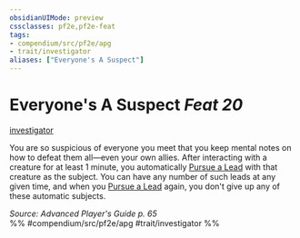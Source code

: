 ```yaml
---
obsidianUIMode: preview
cssclasses: pf2e,pf2e-feat
tags:
- compendium/src/pf2e/apg
- trait/investigator
aliases: ["Everyone's A Suspect"]
---
```

# Everyone's A Suspect  *Feat 20*  
[investigator](rules/traits/investigator-apg.md "Investigator Class Trait")  


You are so suspicious of everyone you meet that you keep mental notes on how to defeat them all—even your own allies. After interacting with a creature for at least 1 minute, you automatically [Pursue a Lead](rules/actions/pursue-a-lead-apg.md) with that creature as the subject. You can have any number of such leads at any given time, and when you [Pursue a Lead](rules/actions/pursue-a-lead-apg.md) again, you don't give up any of these automatic subjects.

*Source: Advanced Player's Guide p. 65*  
%% #compendium/src/pf2e/apg #trait/investigator %%